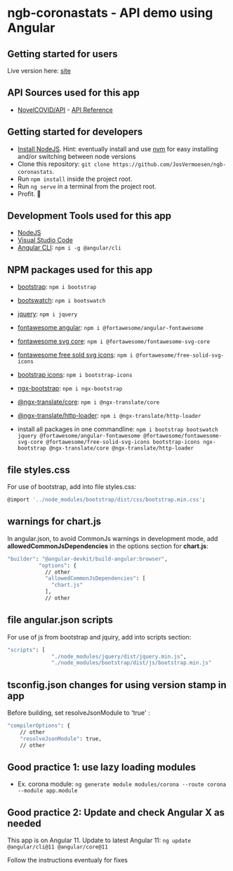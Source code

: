 # ngb-coronastats - API demo using Angular

## Getting started for users

Live version here: [site](https://coronastats.vsoft.be)

## API Sources used for this app

- [NovelCOVID/API](https://github.com/novelcovid/api) - [API Reference](https://corona.lmao.ninja/docs/)

## Getting started for developers

- [Install NodeJS](https://nodejs.org/). Hint: eventually install and use [nvm](https://medium.com/@Joachim8675309/installing-node-js-with-nvm-4dc469c977d9) for easy installing and/or switching between node versions
- Clone this repository: `git clone https://github.com/JosVermoesen/ngb-coronastats`.
- Run `npm install` inside the project root.
- Run `ng serve` in a terminal from the project root.
- Profit. :tada:

## Development Tools used for this app

- [NodeJS](https://nodejs.org/)
- [Visual Studio Code](https://code.visualstudio.com/)
- [Angular CLI](https://www.npmjs.com/package/@angular/cli): `npm i -g @angular/cli`

## NPM packages used for this app

- [bootstrap](https://www.npmjs.com/package/bootstrap): `npm i bootstrap`
- [bootswatch](https://www.npmjs.com/package/bootswatch): `npm i bootswatch`
- [jquery](https://www.npmjs.com/package/jquery): `npm i jquery`
- [fontawesome angular](https://www.npmjs.com/package/@fortawesome/angular-fontawesome): `npm i @fortawesome/angular-fontawesome`
- [fontawesome svg core](https://www.npmjs.com/package/@fortawesome/fontawesome-svg-core): `npm i @fortawesome/fontawesome-svg-core`
- [fontawesome free sold svg icons](https://www.npmjs.com/package/@fortawesome/free-solid-svg-icons): `npm i @fortawesome/free-solid-svg-icons`
- [bootstrap icons](https://www.npmjs.com/package/bootstrap-icons): `npm i bootstrap-icons`
- [ngx-bootstrap](https://www.npmjs.com/package/ngx-bootstrap): `npm i ngx-bootstrap`
- [@ngx-translate/core](https://www.npmjs.com/package/@ngx-translate/core): `npm i @ngx-translate/core`
- [@ngx-translate/http-loader](https://www.npmjs.com/package/@ngx-translate/http-loader): `npm i @ngx-translate/http-loader`

- install all packages in one commandline: `npm i bootstrap bootswatch jquery @fortawesome/angular-fontawesome @fortawesome/fontawesome-svg-core @fortawesome/free-solid-svg-icons bootstrap-icons ngx-bootstrap @ngx-translate/core @ngx-translate/http-loader`

## file styles.css

For use of bootstrap, add into file styles.css:

```bash
@import '../node_modules/bootstrap/dist/css/bootstrap.min.css';
```

## warnings for chart.js

In angular.json, to avoid CommonJs warnings in development mode, add **allowedCommonJsDependencies** in the options section for **chart.js**:

```bash
"builder": "@angular-devkit/build-angular:browser",
          "options": {
            // other
            "allowedCommonJsDependencies": [
              "chart.js"
            ],
            // other
```

## file angular.json scripts

For use of js from bootstrap and jquiry, add into scripts section:

```bash
"scripts": [
              "./node_modules/jquery/dist/jquery.min.js",
              "./node_modules/bootstrap/dist/js/bootstrap.min.js"
```

## tsconfig.json changes for using version stamp in app

Before building, set resolveJsonModule to 'true' :

```bash
"compilerOptions": {
    // other
    "resolveJsonModule": true,
    // other
```

## Good practice 1: use lazy loading modules

- Ex. corona module: `ng generate module modules/corona --route corona --module app.module`

## Good practice 2: Update and check Angular X as needed

This app is on Angular 11. Update to latest Angular 11:
`ng update @angular/cli@11 @angular/core@11`

Follow the instructions eventualy for fixes
